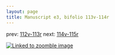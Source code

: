 ```yaml
---
layout: page
title: Manuscript e3, bifolio 113v-114r
---
```


prev: [112v-113r](../112v-113r/) next: [114v-115r](../114v-115r/)



[![Linked to zoomble image](http://www.homermultitext.org/iipsrv?IIIF=/project/homer/pyramidal/deepzoom/hmt/e3bifolio/v1/E3_113v_114r.tif/full/2000,/0/default.jpg)](http://www.homermultitext.org/ict2/?urn=urn:cite2:hmt:e3bifolio.v1:E3_113v_114r)


